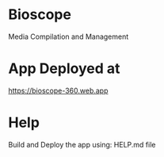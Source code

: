 # Bioscope
Media Compilation and Management

# App Deployed at
https://bioscope-360.web.app

# Help
Build and Deploy the app using: HELP.md file
